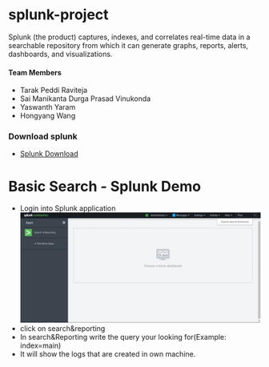 # splunk-project
Splunk (the product) captures, indexes, and correlates real-time data in a searchable repository from which it can generate graphs, reports, alerts, dashboards, and visualizations.
 ####  Team Members
 * Tarak Peddi Raviteja  
 * Sai Manikanta Durga Prasad Vinukonda
 * Yaswanth Yaram  
 * Hongyang Wang   

### Download splunk
- [Splunk Download](https://www.splunk.com/en_us/download.html)

# Basic Search - Splunk Demo
 * Login into Splunk application 
![screenshot](https://github.com/VSMDURGAPRASAD/splunk-project/blob/master/1.JPG)   
* click on search&reporting
* In search&Reporting write the query your looking for(Example: index=main)
* It will show the logs that are created in own machine.


